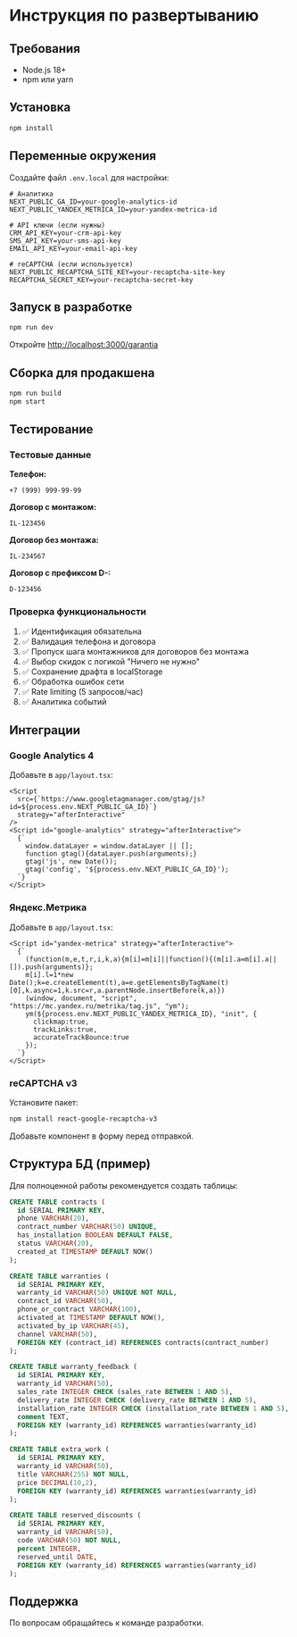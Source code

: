 # Инструкция по развертыванию

## Требования

- Node.js 18+ 
- npm или yarn

## Установка

```bash
npm install
```

## Переменные окружения

Создайте файл `.env.local` для настройки:

```env
# Аналитика
NEXT_PUBLIC_GA_ID=your-google-analytics-id
NEXT_PUBLIC_YANDEX_METRICA_ID=your-yandex-metrica-id

# API ключи (если нужны)
CRM_API_KEY=your-crm-api-key
SMS_API_KEY=your-sms-api-key
EMAIL_API_KEY=your-email-api-key

# reCAPTCHA (если используется)
NEXT_PUBLIC_RECAPTCHA_SITE_KEY=your-recaptcha-site-key
RECAPTCHA_SECRET_KEY=your-recaptcha-secret-key
```

## Запуск в разработке

```bash
npm run dev
```

Откройте [http://localhost:3000/garantia](http://localhost:3000/garantia)

## Сборка для продакшена

```bash
npm run build
npm start
```

## Тестирование

### Тестовые данные

**Телефон:**
```
+7 (999) 999-99-99
```

**Договор с монтажом:**
```
IL-123456
```

**Договор без монтажа:**
```
IL-234567
```

**Договор с префиксом D-:**
```
D-123456
```

### Проверка функциональности

1. ✅ Идентификация обязательна
2. ✅ Валидация телефона и договора
3. ✅ Пропуск шага монтажников для договоров без монтажа
4. ✅ Выбор скидок с логикой "Ничего не нужно"
5. ✅ Сохранение драфта в localStorage
6. ✅ Обработка ошибок сети
7. ✅ Rate limiting (5 запросов/час)
8. ✅ Аналитика событий

## Интеграции

### Google Analytics 4

Добавьте в `app/layout.tsx`:

```tsx
<Script
  src={`https://www.googletagmanager.com/gtag/js?id=${process.env.NEXT_PUBLIC_GA_ID}`}
  strategy="afterInteractive"
/>
<Script id="google-analytics" strategy="afterInteractive">
  {`
    window.dataLayer = window.dataLayer || [];
    function gtag(){dataLayer.push(arguments);}
    gtag('js', new Date());
    gtag('config', '${process.env.NEXT_PUBLIC_GA_ID}');
  `}
</Script>
```

### Яндекс.Метрика

Добавьте в `app/layout.tsx`:

```tsx
<Script id="yandex-metrica" strategy="afterInteractive">
  {`
    (function(m,e,t,r,i,k,a){m[i]=m[i]||function(){(m[i].a=m[i].a||[]).push(arguments)};
    m[i].l=1*new Date();k=e.createElement(t),a=e.getElementsByTagName(t)[0],k.async=1,k.src=r,a.parentNode.insertBefore(k,a)})
    (window, document, "script", "https://mc.yandex.ru/metrika/tag.js", "ym");
    ym(${process.env.NEXT_PUBLIC_YANDEX_METRICA_ID}, "init", {
      clickmap:true,
      trackLinks:true,
      accurateTrackBounce:true
    });
  `}
</Script>
```

### reCAPTCHA v3

Установите пакет:
```bash
npm install react-google-recaptcha-v3
```

Добавьте компонент в форму перед отправкой.

## Структура БД (пример)

Для полноценной работы рекомендуется создать таблицы:

```sql
CREATE TABLE contracts (
  id SERIAL PRIMARY KEY,
  phone VARCHAR(20),
  contract_number VARCHAR(50) UNIQUE,
  has_installation BOOLEAN DEFAULT FALSE,
  status VARCHAR(20),
  created_at TIMESTAMP DEFAULT NOW()
);

CREATE TABLE warranties (
  id SERIAL PRIMARY KEY,
  warranty_id VARCHAR(50) UNIQUE NOT NULL,
  contract_id VARCHAR(50),
  phone_or_contract VARCHAR(100),
  activated_at TIMESTAMP DEFAULT NOW(),
  activated_by_ip VARCHAR(45),
  channel VARCHAR(50),
  FOREIGN KEY (contract_id) REFERENCES contracts(contract_number)
);

CREATE TABLE warranty_feedback (
  id SERIAL PRIMARY KEY,
  warranty_id VARCHAR(50),
  sales_rate INTEGER CHECK (sales_rate BETWEEN 1 AND 5),
  delivery_rate INTEGER CHECK (delivery_rate BETWEEN 1 AND 5),
  installation_rate INTEGER CHECK (installation_rate BETWEEN 1 AND 5),
  comment TEXT,
  FOREIGN KEY (warranty_id) REFERENCES warranties(warranty_id)
);

CREATE TABLE extra_work (
  id SERIAL PRIMARY KEY,
  warranty_id VARCHAR(50),
  title VARCHAR(255) NOT NULL,
  price DECIMAL(10,2),
  FOREIGN KEY (warranty_id) REFERENCES warranties(warranty_id)
);

CREATE TABLE reserved_discounts (
  id SERIAL PRIMARY KEY,
  warranty_id VARCHAR(50),
  code VARCHAR(50) NOT NULL,
  percent INTEGER,
  reserved_until DATE,
  FOREIGN KEY (warranty_id) REFERENCES warranties(warranty_id)
);
```

## Поддержка

По вопросам обращайтесь к команде разработки.
